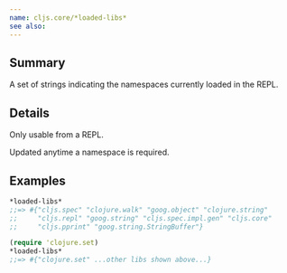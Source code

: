 ```yaml
---
name: cljs.core/*loaded-libs*
see also:
---
```


## Summary

A set of strings indicating the namespaces currently loaded in the REPL.

## Details

Only usable from a REPL.

Updated anytime a namespace is required.

## Examples

```clj
*loaded-libs*
;;=> #{"cljs.spec" "clojure.walk" "goog.object" "clojure.string"
;;     "cljs.repl" "goog.string" "cljs.spec.impl.gen" "cljs.core"
;;     "cljs.pprint" "goog.string.StringBuffer"}

(require 'clojure.set)
*loaded-libs*
;;=> #{"clojure.set" ...other libs shown above...}
```
